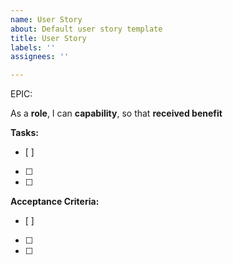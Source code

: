 ```yaml
---
name: User Story
about: Default user story template
title: User Story
labels: ''
assignees: ''

---
```


EPIC: <epic>

As a **role**, I can **capability**, so that **received benefit** 

**Tasks:**
- [ ] 
- [ ] 
- [ ] 

**Acceptance Criteria:**
- [ ] 
- [ ]
- [ ]
